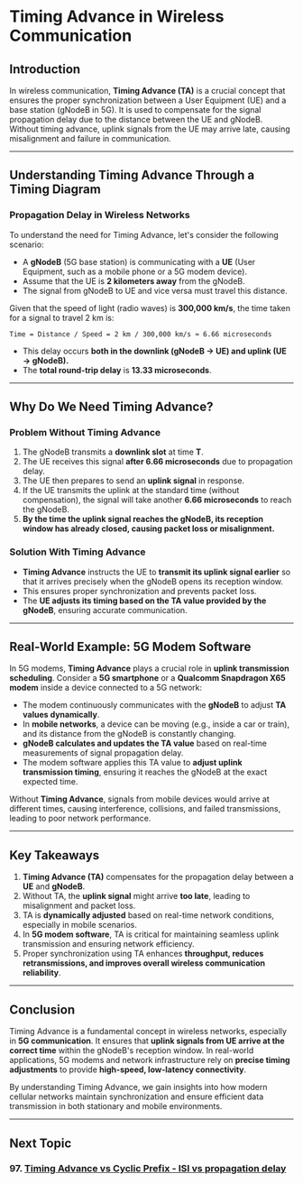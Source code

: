 # **Timing Advance in Wireless Communication**

## **Introduction**
In wireless communication, **Timing Advance (TA)** is a crucial concept that ensures the proper synchronization between a User Equipment (UE) and a base station (gNodeB in 5G). It is used to compensate for the signal propagation delay due to the distance between the UE and gNodeB. Without timing advance, uplink signals from the UE may arrive late, causing misalignment and failure in communication.

---

## **Understanding Timing Advance Through a Timing Diagram**
### **Propagation Delay in Wireless Networks**
To understand the need for Timing Advance, let's consider the following scenario:
- A **gNodeB** (5G base station) is communicating with a **UE** (User Equipment, such as a mobile phone or a 5G modem device).
- Assume that the UE is **2 kilometers away** from the gNodeB.
- The signal from gNodeB to UE and vice versa must travel this distance.

Given that the speed of light (radio waves) is **300,000 km/s**, the time taken for a signal to travel 2 km is:
  
```Time = Distance / Speed = 2 km / 300,000 km/s ≈ 6.66 microseconds```

- This delay occurs **both in the downlink (gNodeB → UE) and uplink (UE → gNodeB).**
- The **total round-trip delay** is **13.33 microseconds**.

---

## **Why Do We Need Timing Advance?**
### **Problem Without Timing Advance**
1. The gNodeB transmits a **downlink slot** at time **T**.
2. The UE receives this signal **after 6.66 microseconds** due to propagation delay.
3. The UE then prepares to send an **uplink signal** in response.
4. If the UE transmits the uplink at the standard time (without compensation), the signal will take another **6.66 microseconds** to reach the gNodeB.
5. **By the time the uplink signal reaches the gNodeB, its reception window has already closed, causing packet loss or misalignment.**

### **Solution With Timing Advance**
- **Timing Advance** instructs the UE to **transmit its uplink signal earlier** so that it arrives precisely when the gNodeB opens its reception window.
- This ensures proper synchronization and prevents packet loss.
- The **UE adjusts its timing based on the TA value provided by the gNodeB**, ensuring accurate communication.

---

## **Real-World Example: 5G Modem Software**
In 5G modems, **Timing Advance** plays a crucial role in **uplink transmission scheduling**. Consider a **5G smartphone** or a **Qualcomm Snapdragon X65 modem** inside a device connected to a 5G network:
- The modem continuously communicates with the **gNodeB** to adjust **TA values dynamically**.
- In **mobile networks**, a device can be moving (e.g., inside a car or train), and its distance from the gNodeB is constantly changing.
- **gNodeB calculates and updates the TA value** based on real-time measurements of signal propagation delay.
- The modem software applies this TA value to **adjust uplink transmission timing**, ensuring it reaches the gNodeB at the exact expected time.

Without **Timing Advance**, signals from mobile devices would arrive at different times, causing interference, collisions, and failed transmissions, leading to poor network performance.

---

## **Key Takeaways**
1. **Timing Advance (TA)** compensates for the propagation delay between a **UE** and **gNodeB**.
2. Without TA, the **uplink signal** might arrive **too late**, leading to misalignment and packet loss.
3. TA is **dynamically adjusted** based on real-time network conditions, especially in mobile scenarios.
4. In **5G modem software**, TA is critical for maintaining seamless uplink transmission and ensuring network efficiency.
5. Proper synchronization using TA enhances **throughput, reduces retransmissions, and improves overall wireless communication reliability**.

---

## **Conclusion**
Timing Advance is a fundamental concept in wireless networks, especially in **5G communication**. It ensures that **uplink signals from UE arrive at the correct time** within the gNodeB's reception window. In real-world applications, 5G modems and network infrastructure rely on **precise timing adjustments** to provide **high-speed, low-latency connectivity**.

By understanding Timing Advance, we gain insights into how modern cellular networks maintain synchronization and ensure efficient data transmission in both stationary and mobile environments.


---
## Next Topic
### 97. [Timing Advance vs Cyclic Prefix - ISI vs propagation delay](TA_vs_Cyclic_Prefix_ISI_vs_Propagation_Delay.md)
